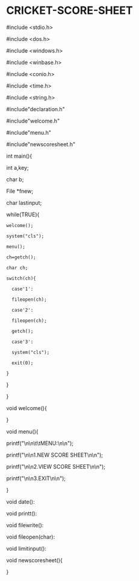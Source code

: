 # CRICKET-SCORE-SHEET
#include <stdio.h>

#include <dos.h>

#include <windows.h>

#include <winbase.h>

#include <conio.h>

#include <time.h>

#include <string.h>

#include"declaration.h"

#include"welcome.h"

#include"menu.h"

#include"newscoresheet.h"

int main(){

  int a,key;

  char b;

  File *fnew;

  char lastinput;

  while(TRUE){

    welcome();

    system("cls");

    menu();

    ch=getch();

    char ch;

    switch(ch){

      case'1':

      fileopen(ch);

      case'2':

      fileopen(ch);

      getch();

      case'3':

      system("cls");

      exit(0);

    }

  }

}

void welcome(){

   

}

void menu(){

  printf("\n\n\t\tMENU:\n\n");

  printf("\n\n1.NEW SCORE SHEET\n\n");

  printf("\n\n2.VIEW SCORE SHEET\n\n");

  printf("\n\n3.EXIT\n\n");

}

void date():

void printt():

void filewrite():

void fileopen(char):

void limitinput():

void newscoresheet(){

   

}
